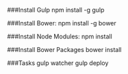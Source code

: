 ###Install Gulp
	npm install -g gulp

###Install Bower:
    npm install -g bower

###Install Node Modules:
    npm install

###Install Bower Packages
	bower install
	
###Tasks
    gulp watcher
    gulp deploy